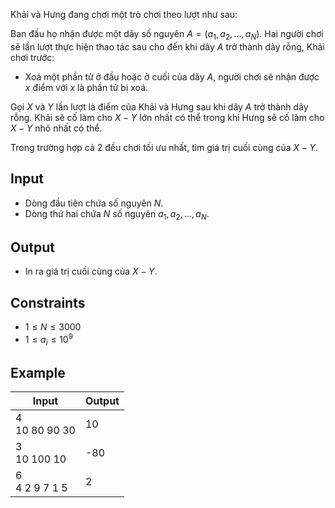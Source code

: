 Khải và Hưng đang chơi một trò chơi theo lượt như sau:

Ban đầu họ nhận được một dãy số nguyên $A=(a_1,a_2,...,a_N)$. Hai người chơi sẽ lần lượt thực hiện thao tác sau cho đến khi dãy $A$ trở thành dãy rỗng, Khải chơi trước:

- Xoá một phần tử ở đầu hoặc ở cuối của dãy $A$, người chơi sẽ nhận được $x$ điểm với $x$ là phần tử bị xoá.

Gọi $X$ và $Y$ lần lượt là điểm của Khải và Hưng sau khi dãy $A$ trở thành dãy rỗng. Khải sẽ cố làm cho $X-Y$ lớn nhất có thể trong khi Hưng sẽ cố làm cho $X-Y$ nhỏ nhất có thể. 

Trong trường hợp cả 2 đều chơi tối ưu nhất, tìm giá trị cuối cùng của $X-Y$.

## Input

- Dòng đầu tiên chứa số nguyên $N$.
- Dòng thứ hai chứa $N$ số nguyên $a_1,a_2,...,a_N$.

## Output

- In ra giá trị cuối cùng của $X-Y$.

## Constraints

- $1 ≤ N ≤ 3000$
- $1 ≤ a_i ≤ 10^9$

## Example

| Input              | Output |
| ------------------ | ------ |
| 4 <br> 10 80 90 30 | 10     |
| 3 <br> 10 100 10   | -80    |
| 6 <br> 4 2 9 7 1 5 | 2      |